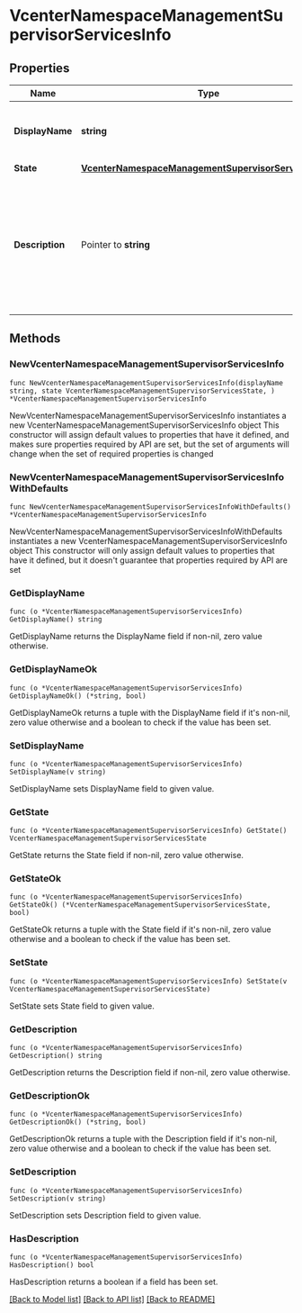 # VcenterNamespaceManagementSupervisorServicesInfo

## Properties

Name | Type | Description | Notes
------------ | ------------- | ------------- | -------------
**DisplayName** | **string** | The human readable name of the Supervisor Service. | 
**State** | [**VcenterNamespaceManagementSupervisorServicesState**](VcenterNamespaceManagementSupervisorServicesState.md) |  | 
**Description** | Pointer to **string** | A human readable description of the Supervisor Service. If unset, no description is available for the Supervisor Service. | [optional] 

## Methods

### NewVcenterNamespaceManagementSupervisorServicesInfo

`func NewVcenterNamespaceManagementSupervisorServicesInfo(displayName string, state VcenterNamespaceManagementSupervisorServicesState, ) *VcenterNamespaceManagementSupervisorServicesInfo`

NewVcenterNamespaceManagementSupervisorServicesInfo instantiates a new VcenterNamespaceManagementSupervisorServicesInfo object
This constructor will assign default values to properties that have it defined,
and makes sure properties required by API are set, but the set of arguments
will change when the set of required properties is changed

### NewVcenterNamespaceManagementSupervisorServicesInfoWithDefaults

`func NewVcenterNamespaceManagementSupervisorServicesInfoWithDefaults() *VcenterNamespaceManagementSupervisorServicesInfo`

NewVcenterNamespaceManagementSupervisorServicesInfoWithDefaults instantiates a new VcenterNamespaceManagementSupervisorServicesInfo object
This constructor will only assign default values to properties that have it defined,
but it doesn't guarantee that properties required by API are set

### GetDisplayName

`func (o *VcenterNamespaceManagementSupervisorServicesInfo) GetDisplayName() string`

GetDisplayName returns the DisplayName field if non-nil, zero value otherwise.

### GetDisplayNameOk

`func (o *VcenterNamespaceManagementSupervisorServicesInfo) GetDisplayNameOk() (*string, bool)`

GetDisplayNameOk returns a tuple with the DisplayName field if it's non-nil, zero value otherwise
and a boolean to check if the value has been set.

### SetDisplayName

`func (o *VcenterNamespaceManagementSupervisorServicesInfo) SetDisplayName(v string)`

SetDisplayName sets DisplayName field to given value.


### GetState

`func (o *VcenterNamespaceManagementSupervisorServicesInfo) GetState() VcenterNamespaceManagementSupervisorServicesState`

GetState returns the State field if non-nil, zero value otherwise.

### GetStateOk

`func (o *VcenterNamespaceManagementSupervisorServicesInfo) GetStateOk() (*VcenterNamespaceManagementSupervisorServicesState, bool)`

GetStateOk returns a tuple with the State field if it's non-nil, zero value otherwise
and a boolean to check if the value has been set.

### SetState

`func (o *VcenterNamespaceManagementSupervisorServicesInfo) SetState(v VcenterNamespaceManagementSupervisorServicesState)`

SetState sets State field to given value.


### GetDescription

`func (o *VcenterNamespaceManagementSupervisorServicesInfo) GetDescription() string`

GetDescription returns the Description field if non-nil, zero value otherwise.

### GetDescriptionOk

`func (o *VcenterNamespaceManagementSupervisorServicesInfo) GetDescriptionOk() (*string, bool)`

GetDescriptionOk returns a tuple with the Description field if it's non-nil, zero value otherwise
and a boolean to check if the value has been set.

### SetDescription

`func (o *VcenterNamespaceManagementSupervisorServicesInfo) SetDescription(v string)`

SetDescription sets Description field to given value.

### HasDescription

`func (o *VcenterNamespaceManagementSupervisorServicesInfo) HasDescription() bool`

HasDescription returns a boolean if a field has been set.


[[Back to Model list]](../README.md#documentation-for-models) [[Back to API list]](../README.md#documentation-for-api-endpoints) [[Back to README]](../README.md)


